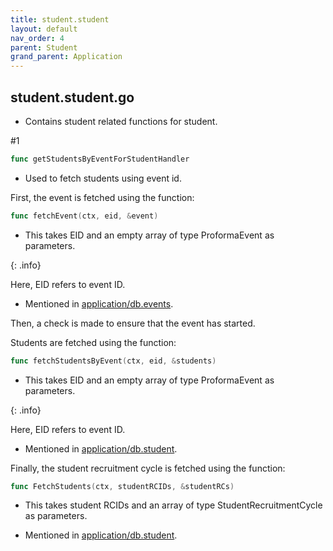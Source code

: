 ```yaml
---
title: student.student
layout: default
nav_order: 4
parent: Student
grand_parent: Application
---
```

student.student.go
---
* Contains student related functions for student.

#1
```go
func getStudentsByEventForStudentHandler
```
* Used to fetch students using event id.

First, the event is fetched using the function:
```go
func fetchEvent(ctx, eid, &event)
```

* This takes EID and an empty array of type ProformaEvent as parameters.

{: .info}

Here, EID refers to event ID.

* Mentioned in [application/db.events]().

Then, a check is made to ensure that the event has started.

Students are fetched using the function:
```go
func fetchStudentsByEvent(ctx, eid, &students)
```

* This takes EID and an empty array of type ProformaEvent as parameters.

{: .info}

Here, EID refers to event ID.

* Mentioned in [application/db.student]().

Finally, the student recruitment cycle is fetched using the function:
```go
func FetchStudents(ctx, studentRCIDs, &studentRCs)
```

* This takes student RCIDs and an array of type StudentRecruitmentCycle as parameters.

* Mentioned in [application/db.student]().



